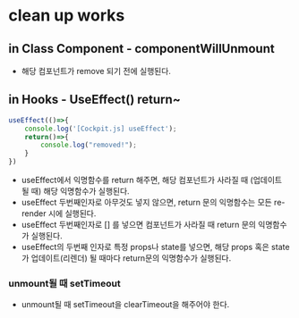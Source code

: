 # clean up works



## in Class Component - componentWillUnmount	

- 해당 컴포넌트가 remove 되기 전에 실행된다.



## in Hooks - UseEffect() return~

```javascript
useEffect(()=>{
    console.log('[Cockpit.js] useEffect');
    return()=>{
        console.log("removed!");
    }
})
```

- useEffect에서 익명함수를 return 해주면, 해당 컴포넌트가 사라질 때 (업데이트 될 때) 해당 익명함수가 실행된다.
- useEffect 두번째인자로 아무것도 넣지 않으면, return 문의 익명함수는 모든 re-render 시에 실행된다.
- useEffect 두번째인자로 [] 를 넣으면 컴포넌트가 사라질 때 return 문의 익명함수가 실행된다.
- useEffect의 두번째 인자로 특정 props나 state를 넣으면, 해당 props 혹은 state가 업데이트(리렌더) 될 때마다 return문의 익명함수가 실행된다.



### unmount될 때 setTimeout

- unmount될 때 setTimeout을 clearTimeout을 해주어야 한다.